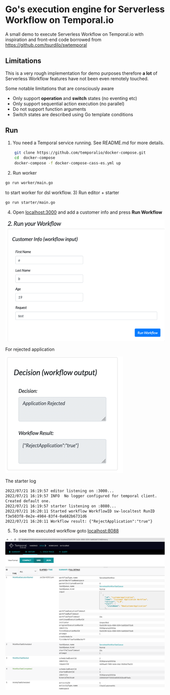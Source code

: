 # Go's execution engine for Serverless Workflow on Temporal.io

A small demo to execute Serverless Workflow on Temporal.io with inspiration and front-end code borrowed from https://github.com/tsurdilo/swtemporal

## Limitations

This is a very rough implementation for demo purposes therefore **a lot** of Serverless Workflow features have not been even remotely touched.

Some notable limitations that are consciously aware

* Only support **operation** and **switch** states (no eventing etc)
* Only support sequential action execution (no parallel)
* Do not support function arguments
* Switch states are described using Go template conditions

## Run
1) You need a Temporal service running. See README.md for more details.
```bash
    git clone https://github.com/temporalio/docker-compose.git
    cd  docker-compose
    docker-compose -f docker-compose-cass-es.yml up
```
2) Run worker
```bash
go run worker/main.go
```
to start worker for dsl workflow.
3) Run editor + starter
```bash
go run starter/main.go
```
4) Open [localhost:3000](http://localhost:3000) and add a customer info and press **Run Workflow**

![img.png](img/img.png)

For rejected application 

![img_1.png](img/img_1.png)

The starter log

```text
2022/07/21 16:19:57 editor listening on :3000...
2022/07/21 16:19:57 INFO  No logger configured for temporal client. Created default one.
2022/07/21 16:19:57 starter listening on :8080...
2022/07/21 16:20:11 Started workflow WorkflowID sw-localtest RunID f3e503f8-0e2e-4984-83f4-0a682b6731d6
2022/07/21 16:20:11 Workflow result: {"RejectApplication":"true"}
```

5) To see the executed workflow goto [localhost:8088](http://localhost:8088/)

![img_2.png](img/img_2.png)